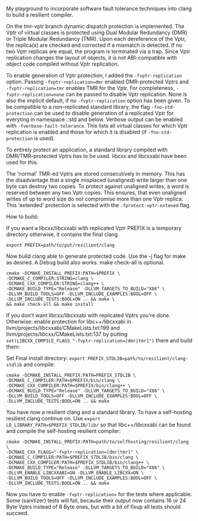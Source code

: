 My playground to incorporate software fault tolerance techniques into clang to
build a resilient compiler.

On the tmr-vptr branch dynamic dispatch protection is implemented. The Vptr of
virtual classes is protected using Dual Modular Redundancy (DMR) or Triple
Modular Redundancy (TMR). Upon each dereference of the Vptr, the replica(s) are
checked and corrected if a mismatch is detected. If no two Vptr replicas are
equal, the program is terminated via a trap. Since Vptr replication changes the
layout of objects, it is not ABI-compatible with object code compiled without
Vptr replication.

To enable generation of Vptr protection, I added the `-fvptr-replication`
option.  Passing `-fvptr-replication=dmr` enabled DMR-protected Vptrs and
`-fvptr-replication=tmr` enables TMR for the Vptr. For completeness,
`-fvptr-replication=none` can be passed to disable Vptr replication. None is
also the implicit default, if no `-fvptr-replication` option has been given.
To be compatible to a non-replicated standard library, the flag
`-fno-std-protection` can be used to disable generation of a replicated Vptr
for everyting in namespace ::std and below.
Verbose output can be enabled with `-fverbose-fault-tolerance`. This lists all
virtual classes for which Vptr replication is enabled and those for which it is
disabled (if `-fno-std-protection` is used).

To entirely protect an application, a standard library compiled with
DMR/TMR-protected Vptrs has to be used. libcxx and libcxxabi have been used for
this.

The 'normal' TMR-ed Vptrs are stored consecutively in memory. This has the
disadvantage that a single misplaced (unaligned) write larger than one byte can
destroy two copies. To protect against unaligned writes, a word is reserved
between any two Vptr copies. This ensures, that even unaligned writes of up to
word size do not compromise more than one Vptr replica. This 'extended'
protection is selected with the `-fprotect-vptr-extened` flag.

How to build:

If you want a libcxx/libcxxabi with replicated Vptr PREFIX is a temporary
directory otherwise, it contains the final clang

```
export PREFIX=path/to/put/resilient/clang
```

Now build clang able to generate protected code. Use the -j flag for make as
desired. A Debug build also works. make check-all is optional.

```
cmake -DCMAKE_INSTALL_PREFIX:PATH=$PREFIX \
-DCMAKE_C_COMPILER:STRING=clang \
-DCMAKE_CXX_COMPILER:STRING=clang++ \
-DCMAKE_BUILD_TYPE="Release" -DLLVM_TARGETS_TO_BUILD="X86" \
-DLLVM_BUILD_TOOLS=OFF -DLLVM_INCLUDE_EXAMPLES:BOOL=OFF \
-DLLVM_INCLUDE_TESTS:BOOL=ON .. && make \
&& make check-all && make install
```

If you don't want libcxx/libcxxabi with replicated Vptrs you're done.
Otherwise: enable protection for libc++/libcxxabi in
llvm/projects/libcxxabi/CMakeLists.txt:199 and
llvm/projects/libcxx/CMakeLists.txt:137 by putting
`set(LIBCXX_COMPILE_FLAGS "-fvptr-replication=[dmr|tmr]")` there and build them:

Set Final install directory:
`export PREFIX_STDLIB=path/to/resilient/clang-stdlib` and compile:

```
cmake -DCMAKE_INSTALL_PREFIX:PATH=PREFIX_STDLIB \
-DCMAKE_C_COMPILER:PATH=$PREFIX/bin/clang \
-DCMAKE_CXX_COMPILER:PATH=$PREFIX/bin/clang++ \
-DCMAKE_BUILD_TYPE="Release" -DLLVM_TARGETS_TO_BUILD="X86" \
-DLLVM_BUILD_TOOLS=OFF -DLLVM_INCLUDE_EXAMPLES:BOOL=OFF \
-DLLVM_INCLUDE_TESTS:BOOL=ON .. && make
```

You have now a resilient clang and a standard library. To have a self-hosting
resilient clang continue on. Use `export LD_LIBRARY_PATH=$PREFIX_STDLIB/lib/`
so that libc++/libcxxabi can be found and compile the self-hosting resilient
compiler:

```
cmake -DCMAKE_INSTALL_PREFIX:PATH=path/to/selfhosting/resilient/clang \
-DCMAKE_CXX_FLAGS="-fvptr-replication=[dmr|tmr]" \
-DCMAKE_C_COMPILER:PATH=$PREFIX_STDLIB/bin/clang \
-DCMAKE_CXX_COMPILER:PATH=$PREFIX_STDLIB/bin/clang++ \
-DCMAKE_BUILD_TYPE="Release" -DLLVM_TARGETS_TO_BUILD="X86" \
-DLLVM_ENABLE_LIBCXXABI=ON -DLLVM_ENABLE_LIBCXX=ON \
-DLLVM_BUILD_TOOLS=OFF -DLLVM_INCLUDE_EXAMPLES:BOOL=OFF \
-DLLVM_INCLUDE_TESTS:BOOL=ON .. && make
```

Now you have to enable `-fvptr-replication=` for the tests where applicable.
Some (sanitizer) tests will fail, because their output now contains 16 or 24
Byte Vptrs instead of 8 Byte ones, but with a bit of fixup all tests should
succeed.
